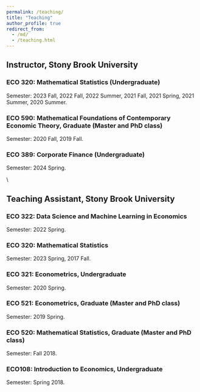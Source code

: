 ```yaml
---
permalink: /teaching/
title: "Teaching"
author_profile: true
redirect_from: 
  - /md/
  - /teaching.html
---
```


## Instructor, Stony Brook University
### ECO 320: Mathematical Statistics (Undergraduate)
Semester: 2023 Fall, 2022 Fall,  2022 Summer, 2021 Fall,  2021 Spring,  2021 Summer, 2020 Summer.

### ECO 590: Mathematical Foundations of Contemporary Economic Theory, Graduate (Master and PhD class)
Semester:  2020 Fall,  2019 Fall.

### ECO 389: Corporate Finance (Undergraduate)
Semester: 2024 Spring.

\


## Teaching Assistant, Stony Brook University
### ECO 322: Data Science and Machine Learning in Economics
Semester: 2022 Spring.

### ECO 320: Mathematical Statistics
Semester: 2023 Spring, 2017 Fall.

### ECO 321: Econometrics, Undergraduate
Semester: 2020 Spring.

### ECO 521: Econometrics, Graduate (Master and PhD class)
Semester: 2019 Spring.

### ECO 520: Mathematical Statistics, Graduate (Master and PhD class)
Semester: Fall 2018.

### ECO108: Introduction to Economics, Undergraduate
Semester: Spring 2018.



